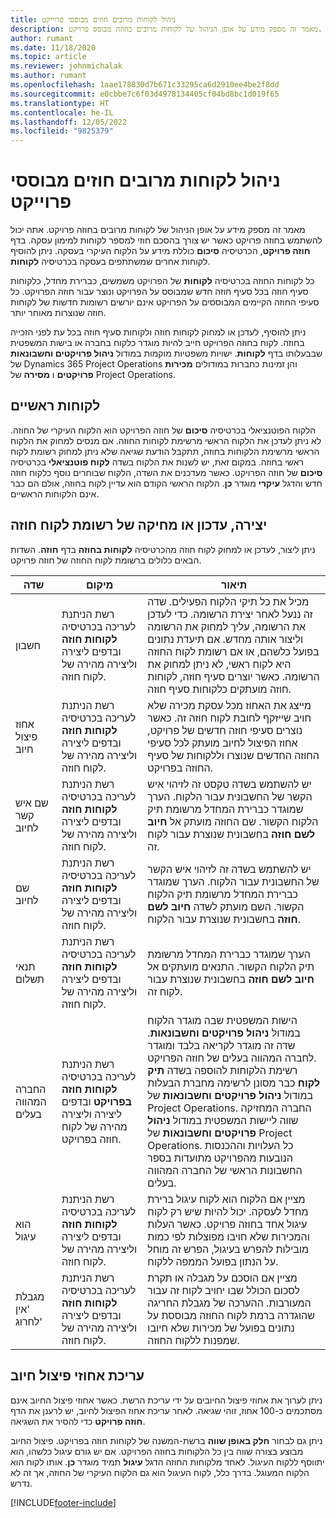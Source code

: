 ```yaml
---
title: ניהול לקוחות מרובים חוזים מבוססי פרוייקט
description: מאמר זה מספק מידע על אופן הניהול של לקוחות מרובים בחוזה מבוסס פרויקט.
author: rumant
ms.date: 11/18/2020
ms.topic: article
ms.reviewer: johnmichalak
ms.author: rumant
ms.openlocfilehash: 1aae178830d7b671c33295ca6d2910ee4be2f8dd
ms.sourcegitcommit: e0cbbe7c6f03d4978134405cf04bd8bc1d019f65
ms.translationtype: HT
ms.contentlocale: he-IL
ms.lasthandoff: 12/05/2022
ms.locfileid: "9825379"
---
```

# <a name="manage-multiple-customers-on-project-based-contracts"></a>ניהול לקוחות מרובים חוזים מבוססי פרוייקט

מאמר זה מספק מידע על אופן הניהול של לקוחות מרובים בחוזה פרויקט. אתה יכול להשתמש בחוזה פרויקט כאשר יש צורך בהסכם חוזי למספר לקוחות למימון עסקה. בדף **חוזה פרויקט**, הכרטיסיה **סיכום** כוללת מידע על הלקוח העיקרי בעסקה. ניתן להוסיף לקוחות אחרים שמשתתפים בעסקה בכרטיסיה **לקוחות**.

כל לקוחות החוזה בכרטיסיה **לקוחות** של הפרויקט משמשים, כברירת מחדל, כלקוחות סעיף חוזה בכל סעיף חוזה חדש שמבוסס על הפרויקט ונוצר עבור חוזה הפרויקט. כל סעיפי החוזה הקיימים המבוססים על הפרויקט אינם יורשים רשומות חדשות של לקוחות חוזה שנוצרות מאוחר יותר.

ניתן להוסיף, לעדכן או למחוק לקוחות חוזה ולקוחות סעיף חוזה בכל עת לפני הזכייה בחוזה. לקוח בחוזה הפרויקט חייב להיות מוגדר כלקוח בחברה או בישות המשפטית שבבעלותו בדף **לקוחות**. ישויות משפטיות מוקמות במודול **ניהול פרויקטים וחשבונאות** של Dynamics 365 Project Operations והן זמינות כחברות במודולים **מכירות פרויקטים** ו **מסירה** של Project Operations.

## <a name="primary-customers"></a>לקוחות ראשיים

הלקוח הפוטנציאלי בכרטיסיה **סיכום** של חוזה הפרויקט הוא הלקוח העיקרי של החוזה. לא ניתן לעדכן את הלקוח הראשי מרשימת לקוחות החוזה. אם מנסים למחוק את הלקוח הראשי מרשימת הלקוחות בחוזה, תתקבל הודעת שגיאה שלא ניתן למחוק רשומת לקוח ראשי בחוזה. במקום זאת, יש לשנות את הלקוח בשדה **לקוח פוטנציאלי** בכרטיסיה **סיכום** של חוזה הפרויקט. כאשר מעדכנים את השדה, הלקוח שבוחרים נוסף כלקוח חוזה חדש והדגל **עיקרי** מוגדר **כן**. הלקוח הראשי הקודם הוא עדיין לקוח בחוזה, אולם הם כבר אינם הלקוחות הראשיים.

## <a name="create-update-or-delete-a-contract-customer-record"></a>יצירה, עדכון או מחיקה של רשומת לקוח חוזה

ניתן ליצור, לעדכן או למחוק לקוח חוזה מהכרטיסיה **לקוחות בחוזה** בדף **חוזה**. השדות הבאים כלולים ברשומת לקוח החוזה של חוזה פרויקט.

| **שדה** | **מיקום** | **תיאור** | 
| --- | --- | --- | 
| חשבון | רשת הניתנת לעריכה בכרטיסיה **לקוחות חוזה** ובדפים ליצירה וליצירה מהירה של לקוח חוזה. | מכיל את כל תיקי הלקוח הפעילים. שדה זה ננעל לאחר יצירת הרשומה. כדי לעדכן את הרשומה, עליך למחוק את הרשומה וליצור אותה מחדש. אם תיעדת נתונים בפועל כלשהם, או אם רשומת לקוח החוזה היא לקוח ראשי, לא ניתן למחוק את הרשומה. כאשר יוצרים סעיף חוזה, לקוחות חוזה מועתקים כלקוחות סעיף חוזה. |
| אחוז פיצול חיוב | רשת הניתנת לעריכה בכרטיסיה **לקוחות חוזה** ובדפים ליצירה וליצירה מהירה של לקוח חוזה. | מייצג את האחוז מכל עסקת מכירה שלא חויב שייזקף לחובת לקוח חוזה זה. כאשר נוצרים סעיפי חוזה חדשים של פרויקט, אחוז הפיצול לחיוב מועתק לכל סעיפי החוזה החדשים שנוצרו וללקוחות של סעיף החוזה בפרויקט. |
| שם איש קשר לחיוב | רשת הניתנת לעריכה בכרטיסיה **לקוחות חוזה** ובדפים ליצירה וליצירה מהירה של לקוח חוזה. | יש להשתמש בשדה טקסט זה לזיהוי איש הקשר של החשבונית עבור הלקוח. הערך שמוגדר כברירת המחדל מרשומת תיק הלקוח הקשור. שם החוזה מועתק אל **חיוב לשם חוזה** בחשבונית שנוצרת עבור לקוח זה. |
| שם לחיוב | רשת הניתנת לעריכה בכרטיסיה **לקוחות חוזה** ובדפים ליצירה וליצירה מהירה של לקוח חוזה. | יש להשתמש בשדה זה לזיהוי איש הקשר של החשבונית עבור הלקוח. הערך שמוגדר כברירת המחדל מרשומת תיק הלקוח הקשור. השם מועתק לשדה **חיוב לשם חוזה** בחשבונית שנוצרת עבור הלקוח. |
| ‏‫תנאי תשלום‬ | רשת הניתנת לעריכה בכרטיסיה **לקוחות חוזה** ובדפים ליצירה וליצירה מהירה של לקוח חוזה. | הערך שמוגדר כברירת המחדל מרשומת תיק הלקוח הקשור. התנאים מועתקים אל **חיוב לשם חוזה** בחשבונית שנוצרת עבור לקוח זה. |
| החברה המהווה בעלים | רשת הניתנת לעריכה בכרטיסיה **לקוחות חוזה בפרויקט** ובדפים ליצירה וליצירה מהירה של לקוח חוזה בפרויקט. | הישות המשפטית שבה מוגדר הלקוח במודול **ניהול פרויקטים וחשבונאות**. שדה זה מוגדר לקריאה בלבד ומוגדר לחברה המהווה בעלים של חוזה הפרויקט.</br>רשימת הלקוחות להוספה בשדה **תיק לקוח** כבר מסונן לרשימה מחברת הבעלות במודול **ניהול פרויקטים וחשבונאות** של Project Operations. החברה המחזיקה שווה ליישות המשפטית במודול **ניהול פרויקטים וחשבונאות** של Project Operations. כל העלויות וההכנסות הנובעות מהפרויקט מתועדות בספר החשבונות הראשי של החברה המהווה בעלים. |
| הוא עיגול | רשת הניתנת לעריכה בכרטיסיה **לקוחות חוזה** ובדפים ליצירה וליצירה מהירה של לקוח חוזה. | מציין אם הלקוח הוא לקוח עיגול ברירת מחדל לעסקה. יכול להיות שיש רק לקוח עיגול אחד בחוזה פרויקט. כאשר העלות והמכירות שלא חויבו מפוצלות לפי כמות מובילות להפרש בעיגול, הפרש זה מוחל על הנתון בפועל הממפה ללקוח. |
| מגבלת 'אין לחרוג' | רשת הניתנת לעריכה בכרטיסיה **לקוחות חוזה** ובדפים ליצירה וליצירה מהירה של לקוח חוזה. | מציין אם הוסכם על מגבלה או תקרת לסכום הכולל שבו יחויב לקוח זה עבור המעורבות. ההערכה של מגבלת החריגה שהוגדרה ברמת לקוח החוזה מבוססת על נתונים בפועל של מכירות שלא חיובו שמפנות ללקוח החוזה. |

## <a name="edit-billing-split-percentages"></a>עריכת אחוזי פיצול חיוב

ניתן לערוך את אחוזי פיצול החיובים על ידי עריכת הרשת. כאשר אחוזי פיצול החיוב אינם מסתכמים כ-100 אחוז, זוהי שגיאה. לאחר עריכת אחוז הפיצול לחיוב, יש לרענן את הדף **חוזה פרויקט** כדי להסיר את השגיאה.

ניתן גם לבחור **חלק באופן שווה** ברשת-המשנה של לקוחות חוזה בפרויקט. פיצול החיוב מבוצע בצורה שווה בין כל הלקוחות בחוזה הפרויקט. אם יש גורם עיגול כלשהו, הוא יתווסף ללקוח העיגול. לאחד מלקוחות החוזה הדגל **עיגול** תמיד מוגדר **כן**. אותו לקוח הוא הלקוח המעוגל. בדרך כלל, לקוח העיגול הוא גם הלקוח העיקרי של החוזה, אך זה לא נדרש.


[!INCLUDE[footer-include](../includes/footer-banner.md)]
